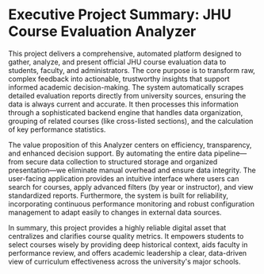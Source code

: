 # Executive Project Summary: JHU Course Evaluation Analyzer

This project delivers a comprehensive, automated platform designed to gather, analyze, and present official JHU course evaluation data to students, faculty, and administrators. The core purpose is to transform raw, complex feedback into actionable, trustworthy insights that support informed academic decision-making. The system automatically scrapes detailed evaluation reports directly from university sources, ensuring the data is always current and accurate. It then processes this information through a sophisticated backend engine that handles data organization, grouping of related courses (like cross-listed sections), and the calculation of key performance statistics.

The value proposition of this Analyzer centers on efficiency, transparency, and enhanced decision support. By automating the entire data pipeline—from secure data collection to structured storage and organized presentation—we eliminate manual overhead and ensure data integrity. The user-facing application provides an intuitive interface where users can search for courses, apply advanced filters (by year or instructor), and view standardized reports. Furthermore, the system is built for reliability, incorporating continuous performance monitoring and robust configuration management to adapt easily to changes in external data sources.

In summary, this project provides a highly reliable digital asset that centralizes and clarifies course quality metrics. It empowers students to select courses wisely by providing deep historical context, aids faculty in performance review, and offers academic leadership a clear, data-driven view of curriculum effectiveness across the university's major schools.
